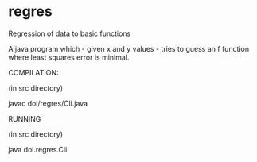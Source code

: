 # regres
Regression of data to basic functions

A java program which - given x and y values - 
tries to guess an f function where least squares error is minimal.

COMPILATION: 

(in src directory)

javac doi/regres/Cli.java

RUNNING

(in src directory)

java doi.regres.Cli


